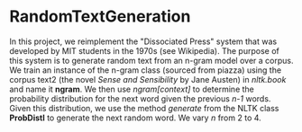 # RandomTextGeneration
In this project, we reimplement the "Dissociated Press" system that was developed by MIT students in the 1970s (see Wikipedia). The purpose of this system is to generate random text from an n-gram model over a corpus. We train an instance of the n-gram class (sourced from piazza) using the corpus text2 (the novel *Sense and Sensibility* by Jane Austen) in *nltk.book* and name it **ngram**. We then use *ngram[context]* to determine the probability distribution for the next word given the previous *n-1* words. Given this distribution, we use the method *generate* from the NLTK class **ProbDistI** to generate the next random word. We vary *n* from 2 to 4.
